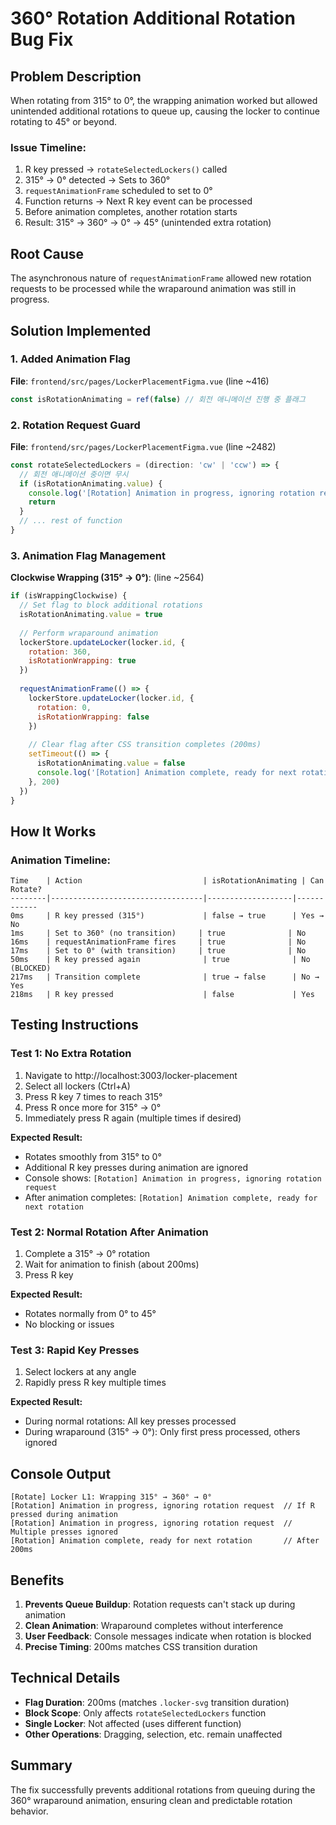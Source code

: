 # 360° Rotation Additional Rotation Bug Fix

## Problem Description
When rotating from 315° to 0°, the wrapping animation worked but allowed unintended additional rotations to queue up, causing the locker to continue rotating to 45° or beyond.

### Issue Timeline:
1. R key pressed → `rotateSelectedLockers()` called
2. 315° → 0° detected → Sets to 360°
3. `requestAnimationFrame` scheduled to set to 0°
4. Function returns → Next R key event can be processed
5. Before animation completes, another rotation starts
6. Result: 315° → 360° → 0° → 45° (unintended extra rotation)

## Root Cause
The asynchronous nature of `requestAnimationFrame` allowed new rotation requests to be processed while the wraparound animation was still in progress.

## Solution Implemented

### 1. Added Animation Flag
**File**: `frontend/src/pages/LockerPlacementFigma.vue` (line ~416)
```javascript
const isRotationAnimating = ref(false) // 회전 애니메이션 진행 중 플래그
```

### 2. Rotation Request Guard
**File**: `frontend/src/pages/LockerPlacementFigma.vue` (line ~2482)
```javascript
const rotateSelectedLockers = (direction: 'cw' | 'ccw') => {
  // 회전 애니메이션 중이면 무시
  if (isRotationAnimating.value) {
    console.log('[Rotation] Animation in progress, ignoring rotation request')
    return
  }
  // ... rest of function
}
```

### 3. Animation Flag Management
**Clockwise Wrapping (315° → 0°)**: (line ~2564)
```javascript
if (isWrappingClockwise) {
  // Set flag to block additional rotations
  isRotationAnimating.value = true
  
  // Perform wraparound animation
  lockerStore.updateLocker(locker.id, {
    rotation: 360,
    isRotationWrapping: true
  })
  
  requestAnimationFrame(() => {
    lockerStore.updateLocker(locker.id, { 
      rotation: 0,
      isRotationWrapping: false
    })
    
    // Clear flag after CSS transition completes (200ms)
    setTimeout(() => {
      isRotationAnimating.value = false
      console.log('[Rotation] Animation complete, ready for next rotation')
    }, 200)
  })
}
```

## How It Works

### Animation Timeline:
```
Time    | Action                           | isRotationAnimating | Can Rotate?
--------|----------------------------------|-------------------|------------
0ms     | R key pressed (315°)             | false → true      | Yes → No
1ms     | Set to 360° (no transition)     | true              | No
16ms    | requestAnimationFrame fires     | true              | No
17ms    | Set to 0° (with transition)     | true              | No
50ms    | R key pressed again              | true              | No (BLOCKED)
217ms   | Transition complete              | true → false      | No → Yes
218ms   | R key pressed                    | false             | Yes
```

## Testing Instructions

### Test 1: No Extra Rotation
1. Navigate to http://localhost:3003/locker-placement
2. Select all lockers (Ctrl+A)
3. Press R key 7 times to reach 315°
4. Press R once more for 315° → 0°
5. Immediately press R again (multiple times if desired)

**Expected Result:**
- Rotates smoothly from 315° to 0°
- Additional R key presses during animation are ignored
- Console shows: `[Rotation] Animation in progress, ignoring rotation request`
- After animation completes: `[Rotation] Animation complete, ready for next rotation`

### Test 2: Normal Rotation After Animation
1. Complete a 315° → 0° rotation
2. Wait for animation to finish (about 200ms)
3. Press R key

**Expected Result:**
- Rotates normally from 0° to 45°
- No blocking or issues

### Test 3: Rapid Key Presses
1. Select lockers at any angle
2. Rapidly press R key multiple times

**Expected Result:**
- During normal rotations: All key presses processed
- During wraparound (315° → 0°): Only first press processed, others ignored

## Console Output
```
[Rotate] Locker L1: Wrapping 315° → 360° → 0°
[Rotation] Animation in progress, ignoring rotation request  // If R pressed during animation
[Rotation] Animation in progress, ignoring rotation request  // Multiple presses ignored
[Rotation] Animation complete, ready for next rotation       // After 200ms
```

## Benefits

1. **Prevents Queue Buildup**: Rotation requests can't stack up during animation
2. **Clean Animation**: Wraparound completes without interference
3. **User Feedback**: Console messages indicate when rotation is blocked
4. **Precise Timing**: 200ms matches CSS transition duration

## Technical Details

- **Flag Duration**: 200ms (matches `.locker-svg` transition duration)
- **Block Scope**: Only affects `rotateSelectedLockers` function
- **Single Locker**: Not affected (uses different function)
- **Other Operations**: Dragging, selection, etc. remain unaffected

## Summary

The fix successfully prevents additional rotations from queuing during the 360° wraparound animation, ensuring clean and predictable rotation behavior.